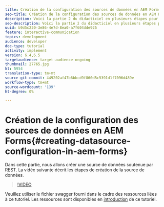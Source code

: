 ```yaml
---
title: Création de la configuration des sources de données en AEM Forms
seo-title: Création de la configuration des sources de données en AEM Forms
description: Voici la partie 2 du didacticiel en plusieurs étapes pour créer votre premier document de communications interactives. Dans cette partie, nous allons créer une source de données soutenue par REST.  La vidéo suivante décrit les étapes de création de la source de données.
seo-description: Voici la partie 2 du didacticiel en plusieurs étapes pour créer votre premier document de communications interactives. Dans cette partie, nous allons créer une source de données soutenue par REST.  La vidéo suivante décrit les étapes de création de la source de données.
uuid: b9d5c220-3e86-4e7d-8ea0-a7f604dde925
feature: interactive-communication
topics: development
audience: developer
doc-type: tutorial
activity: implement
version: 6.4,6.5
targetaudience: target-audience ongoing
thumbnail: 27765.jpg
kt: 5954
translation-type: tm+mt
source-git-commit: 449202af47b6bbcd9f860d5c5391d1f7096d489e
workflow-type: tm+mt
source-wordcount: '139'
ht-degree: 0%

---
```



# Création de la configuration des sources de données en AEM Forms{#creating-datasource-configuration-in-aem-forms}

Dans cette partie, nous allons créer une source de données soutenue par REST.  La vidéo suivante décrit les étapes de création de la source de données.

>[!VIDEO](https://video.tv.adobe.com/v/27765/?quality=9&learn=on)

Veuillez utiliser le fichier swagger fourni dans le cadre des ressources liées à ce tutoriel. Les ressources sont disponibles en [introduction](introduction.md) de ce tutoriel.
